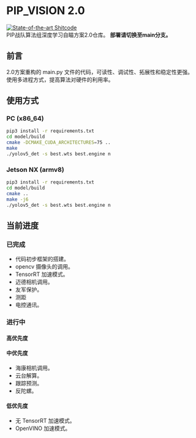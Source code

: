 # PIP_VISION 2.0
[![State-of-the-art Shitcode](https://img.shields.io/static/v1?label=State-of-the-art&message=Shitcode&color=7B5804)](https://github.com/trekhleb/state-of-the-art-shitcode)\
PIP战队算法组深度学习自瞄方案2.0仓库。
**部署请切换至main分支。**

## 前言
2.0方案重构的 main.py 文件的代码，可读性、调试性、拓展性和稳定性更强。\
使用多进程方式，提高算法对硬件的利用率。

## 使用方式
### PC (x86_64)
```bash
pip3 install -r requirements.txt
cd model/build
cmake -DCMAKE_CUDA_ARCHITECTURES=75 ..
make
./yolov5_det -s best.wts best.engine n
```
### Jetson NX (armv8)
```bash
pip3 install -r requirements.txt
cd model/build
cmake ..
make -j6
./yolov5_det -s best.wts best.engine n
```

## 当前进度
### 已完成
- 代码初步框架的搭建。
- opencv 摄像头的调用。
- TensorRT 加速模式。
- 迈德相机调用。
- 友军保护。
- 测距
- 电控通讯。
### 进行中
#### 高优先度
#### 中优先度
- 海康相机调用。
- 云台解算。
- 跟踪预测。
- 反陀螺。
#### 低优先度
- 无 TensorRT 加速模式。
- OpenVINO 加速模式。

